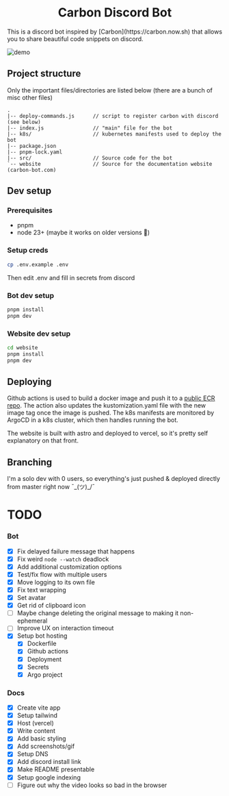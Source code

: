 <h1 style="text-align: center">Carbon Discord Bot</h1>
This is a discord bot inspired by [Carbon](https://carbon.now.sh) that allows you to share beautiful code snippets on discord.

![demo](recordings/demo.gif)

## Project structure

Only the important files/directories are listed below (there are a bunch of misc other files)

```
.
|-- deploy-commands.js      // script to register carbon with discord (see below)
|-- index.js                // "main" file for the bot
|-- k8s/                    // kubernetes manifests used to deploy the bot
|-- package.json
|-- pnpm-lock.yaml
|-- src/                    // Source code for the bot
`-- website                 // Source for the documentation website (carbon-bot.com)
```

## Dev setup

### Prerequisites

- pnpm
- node 23+ (maybe it works on older versions :shrug:)

### Setup creds

```bash
cp .env.example .env
```

Then edit .env and fill in secrets from discord

### Bot dev setup

```bash
pnpm install
pnpm dev
```

### Website dev setup

```bash
cd website
pnpm install
pnpm dev
```

## Deploying

Github actions is used to build a docker image and push it to a [public ECR repo](https://gallery.ecr.aws/b9e2c7d9/carbon-discord).
The action also updates the kustomization.yaml file with the new image tag once the image is pushed. The k8s manifests are
monitored by ArgoCD in a k8s cluster, which then handles running the bot.

The website is built with astro and deployed to vercel, so it's pretty self explanatory on that front.

## Branching
I'm a solo dev with 0 users, so everything's just pushed & deployed directly from master right now ¯\_(ツ)_/¯

# TODO

### Bot

- [x] Fix delayed failure message that happens
- [x] Fix weird `node --watch` deadlock
- [x] Add additional customization options
- [x] Test/fix flow with multiple users
- [x] Move logging to its own file
- [x] Fix text wrapping
- [x] Set avatar
- [x] Get rid of clipboard icon
- [ ] Maybe change deleting the original message to making it non-ephemeral
- [ ] Improve UX on interaction timeout
- [x] Setup bot hosting
  - [x] Dockerfile
  - [x] Github actions
  - [x] Deployment
  - [x] Secrets
  - [x] Argo project

### Docs

- [x] Create vite app
- [x] Setup tailwind
- [x] Host (vercel)
- [x] Write content
- [x] Add basic styling
- [x] Add screenshots/gif
- [x] Setup DNS
- [x] Add discord install link
- [x] Make README presentable
- [x] Setup google indexing
- [ ] Figure out why the video looks so bad in the browser
